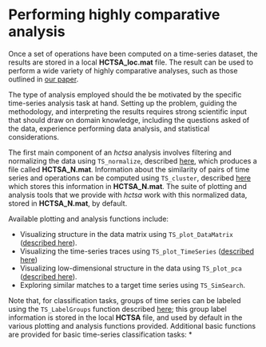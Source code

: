 # Performing highly comparative analysis
<!--{#sec:analyzing}-->

Once a set of operations have been computed on a time-series dataset, the results are stored in a local **HCTSA_loc.mat** file.
The result can be used to perform a wide variety of highly comparative analyses, such as those outlined in [our paper](http://rsif.royalsocietypublishing.org/content/10/83/20130048.full).

The type of analysis employed should the be motivated by the specific time-series analysis task at hand.
Setting up the problem, guiding the methodology, and interpreting the results requires strong scientific input that should draw on domain knowledge, including the questions asked of the data, experience performing data analysis, and statistical considerations.

The first main component of an *hctsa* analysis involves filtering and normalizing the data using `TS_normalize`, described [here](filtering_and_normalizing.md), which produces a file called **HCTSA_N.mat**.
Information about the similarity of pairs of time series and operations can be computed using `TS_cluster`, described [here](clustering_rows_and_columns.md) which stores this information in **HCTSA_N.mat**.
The suite of plotting and analysis tools that we provide with *hctsa* work with this normalized data, stored in **HCTSA_N.mat**, by default.

Available plotting and analysis functions include:
* Visualizing structure in the data matrix using `TS_plot_DataMatrix` ([described here](visualizing_the_data_matrix.md)).
* Visualizing the time-series traces using `TS_plot_TimeSeries` ([described here](plotting_the_time_series.md))
* Visualizing low-dimensional structure in the data using `TS_plot_pca` ([described here](low_dim.md)).
* Exploring similar matches to a target time series using `TS_SimSearch`.

Note that, for classification tasks, groups of time series can be labeled using the `TS_LabelGroups` function described [here](retrieving.md); this group label information is stored in the local **HCTSA** file, and used by default in the various plotting and analysis functions provided.
Additional basic functions are provided for basic time-series classification tasks:
* 

